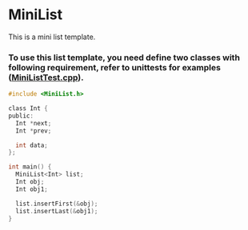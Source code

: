 # MiniList
This is a mini list template.

### To use this list template, you need define two classes with following requirement, refer to unittests for examples ([MiniListTest.cpp](https://github.com/yyqgituser/MiniList/blob/master/unittests/MiniListTest.cpp)).

```c
#include <MiniList.h>

class Int {
public:
  Int *next;
  Int *prev;

  int data;
};

int main() {
  MiniList<Int> list;
  Int obj;
  Int obj1;

  list.insertFirst(&obj);
  list.insertLast(&obj1);
}
```

